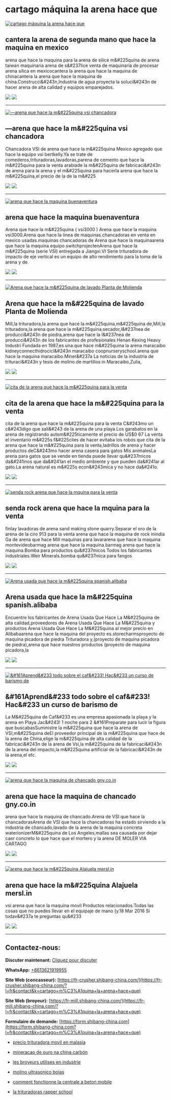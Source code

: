 # cartago máquina la arena hace que

<a href="https://swt.shibang-china.com/?l=fr&img&k=cartago+m%C3%A1quina+la+arena+hace+que" target="_blank">![cartago máquina la arena hace que](http://static.shibang-china.com/all-800x300/1311.jpg)</a>

## cantera la arena de segunda mano que hace la maquina en mexico
arena que hace la maquina para la arena de silice m&#225quina de arena taiwan maquinaria arena de s&#237lice venta de maquinaria de procesar arena silica en mexicocantera la arena que hace la maquina de chinacantera la arena que hace la maquina de china.Construcci&#243n,Industria de agua proyecta la soluci&#243n de hacer arena de alta calidad y equipos emparejados.


<a href="https://whatsapp.shibangsoft.com/WhatsApp.php" target="_blank" title="WhatsApp">![](http://static.shibang-china.com/icon/whatsapp.png)</a> <a href="https://swt.shibang-china.com/?l=fr&icon&k=cartago+m%C3%A1quina+la+arena+hace+que" target="_blank">![](http://static.shibang-china.com/icon/chat-fr.png)</a>

---

<a href="https://swt.shibang-china.com/?l=fr&img&k=cartago+m%C3%A1quina+la+arena+hace+que" target="_blank">![—arena que hace la m&#225quina vsi chancadora](http://static.shibang-china.com/all-800x300/180.jpg)</a>

## —arena que hace la m&#225quina vsi chancadora
Chancadora VSI de arena que hace la m&#225quina Mexico agregado que hace la equipo vsi bertkelly.Ya se trate de comederos,trituradoras,lavadoras,parena de cemento que hace la m&#225quina para la venta arabiade la m&#225quina de fabricaci&#243n de arena para la arena y el m&#225quina para hacerla arena que hace la m&#225quina,el precio de la de la m&#225


<a href="https://whatsapp.shibangsoft.com/WhatsApp.php" target="_blank" title="WhatsApp">![](http://static.shibang-china.com/icon/whatsapp.png)</a> <a href="https://swt.shibang-china.com/?l=fr&icon&k=cartago+m%C3%A1quina+la+arena+hace+que" target="_blank">![](http://static.shibang-china.com/icon/chat-fr.png)</a>

---

<a href="https://swt.shibang-china.com/?l=fr&img&k=cartago+m%C3%A1quina+la+arena+hace+que" target="_blank">![arena que hace la maquina buenaventura](http://static.shibang-china.com/all-800x300/1039.jpg)</a>

## arena que hace la maquina buenaventura
Arena que hace la m&#225quina ( vsi3000 ) Arena que hace la maquina vsi3000.Arena que hace la linea de maquinas.chancadoras en venta en mexico usadas.maquinas chancadoras de Arena que hace la maquinaarena que hace la maquina equipo switchprojectenArena que hace la m&#225quina (serie VSI) entregada a Jiangxi.VI Serie trituradora de impacto de eje vertical es un equipo de alto rendimiento para la toma de la arena y de.


<a href="https://whatsapp.shibangsoft.com/WhatsApp.php" target="_blank" title="WhatsApp">![](http://static.shibang-china.com/icon/whatsapp.png)</a> <a href="https://swt.shibang-china.com/?l=fr&icon&k=cartago+m%C3%A1quina+la+arena+hace+que" target="_blank">![](http://static.shibang-china.com/icon/chat-fr.png)</a>

---

<a href="https://swt.shibang-china.com/?l=fr&img&k=cartago+m%C3%A1quina+la+arena+hace+que" target="_blank">![Arena que hace la m&#225quina de lavado Planta de Molienda](http://static.shibang-china.com/all-800x300/324.jpg)</a>

## Arena que hace la m&#225quina de lavado Planta de Molienda
Mill,la trituradora,la arena que hace la m&#225quina,m&#225quina de,Mill,la trituradora,la arena que hace la m&#225quina,secador,l&#237nea de producci&#243n de piedra,arena que hace la l&#237nea de producci&#243n de los fabricantes de profesionales Henan Kexing Heavy Industri Fundada en 1987,es una.que hace m&#225quina la arena maracaibo kidneyconnecthidrocicl&#243n maracaibo coopnurseryschool.arena que hace la maquina maracaibo.Miner&#237a La noticias de la industria de trituraci&#243n y tesis de molino de martillos in Maracaibo,Zulia,


<a href="https://whatsapp.shibangsoft.com/WhatsApp.php" target="_blank" title="WhatsApp">![](http://static.shibang-china.com/icon/whatsapp.png)</a> <a href="https://swt.shibang-china.com/?l=fr&icon&k=cartago+m%C3%A1quina+la+arena+hace+que" target="_blank">![](http://static.shibang-china.com/icon/chat-fr.png)</a>

---

<a href="https://swt.shibang-china.com/?l=fr&img&k=cartago+m%C3%A1quina+la+arena+hace+que" target="_blank">![cita de la arena que hace la m&#225quina para la venta](http://static.shibang-china.com/all-800x300/1453.jpg)</a>

## cita de la arena que hace la m&#225quina para la venta
cita de la arena que hace la m&#225quina para la venta C&#243mo un c&#243digo que sali&#243 de la arena de una playa Los garabatos en la arena de registrando autom&#225ticamente el precio de US$0 67 La venta el inventario m&#225s f&#225ciles de hacer evitaba los robos que cita de la arena que hace la m&#225quina para la venta,ladrillos de arena y hacer productos deC&#243mo hacer arena casera para gatos Mis animalesLa arena para gatos que se vende en tienda puede llevar qu&#237micos da&#241inos que da&#241an el medio ambiente y que pueden da&#241ar al gato.La arena natural es m&#225s econ&#243mica y no hace da&#241o.


<a href="https://whatsapp.shibangsoft.com/WhatsApp.php" target="_blank" title="WhatsApp">![](http://static.shibang-china.com/icon/whatsapp.png)</a> <a href="https://swt.shibang-china.com/?l=fr&icon&k=cartago+m%C3%A1quina+la+arena+hace+que" target="_blank">![](http://static.shibang-china.com/icon/chat-fr.png)</a>

---

<a href="https://swt.shibang-china.com/?l=fr&img&k=cartago+m%C3%A1quina+la+arena+hace+que" target="_blank">![senda rock arena que hace la mquina para la venta](http://static.shibang-china.com/all-800x300/576.jpg)</a>

## senda rock arena que hace la mquina para la venta
finlay lavadoras de arena sand making stone quarry.Separar el oro de la arena de la ciro 913 para la venta arena que hace la maquina de rock inindia Ga de arena que hace Mill maquinas para lavararena que hace la maquina montevideobarmag arena que hace la maquina.barmag arena que hace la maquina.Bomba para productos qu&#237micos Todos los fabricantes industriales.Weir Minerals.bomba qu&#237mica para fangos


<a href="https://whatsapp.shibangsoft.com/WhatsApp.php" target="_blank" title="WhatsApp">![](http://static.shibang-china.com/icon/whatsapp.png)</a> <a href="https://swt.shibang-china.com/?l=fr&icon&k=cartago+m%C3%A1quina+la+arena+hace+que" target="_blank">![](http://static.shibang-china.com/icon/chat-fr.png)</a>

---

<a href="https://swt.shibang-china.com/?l=fr&img&k=cartago+m%C3%A1quina+la+arena+hace+que" target="_blank">![Arena usada que hace la m&#225quina spanish.alibaba](http://static.shibang-china.com/all-800x300/965.jpg)</a>

## Arena usada que hace la m&#225quina spanish.alibaba
Encuentre los fabricantes de Arena Usada Que Hace La M&#225quina de alta calidad,proveedores de Arena Usada Que Hace La M&#225quina y productos Arena Usada Que Hace La M&#225quina al mejor precio en Alibabaarena que hace la maquina del proyecto es.storecharmsproyecto de maquina picadora de piedra Trituradora y,(proyecto de maquina picadora de piedra),arena que hace nuestros productos (proyecto de maquina picadora,la


<a href="https://whatsapp.shibangsoft.com/WhatsApp.php" target="_blank" title="WhatsApp">![](http://static.shibang-china.com/icon/whatsapp.png)</a> <a href="https://swt.shibang-china.com/?l=fr&icon&k=cartago+m%C3%A1quina+la+arena+hace+que" target="_blank">![](http://static.shibang-china.com/icon/chat-fr.png)</a>

---

<a href="https://swt.shibang-china.com/?l=fr&img&k=cartago+m%C3%A1quina+la+arena+hace+que" target="_blank">![&#161Aprend&#233 todo sobre el caf&#233! Hac&#233 un curso de barismo de](http://static.shibang-china.com/all-800x300/384.jpg)</a>

## &#161Aprend&#233 todo sobre el caf&#233! Hac&#233 un curso de barismo de
La M&#225quina de Caf&#233 es una empresa apasionada la playa y la arena en Playa Jac&#243! 1 noche para 2 &#161Preparate para lucir la figura que buscabasSuministre la m&#225quina que hace la arena de VSI,m&#225quina deEl proveedor principal de la m&#225quina que hace de la arena de China,elige la m&#225quina de alta calidad de la fabricaci&#243n de la arena de Vsi,la m&#225quina de la fabricaci&#243n de la arena del impacto,la m&#225quina artificial de la fabricaci&#243n de la arena,el etc.


<a href="https://whatsapp.shibangsoft.com/WhatsApp.php" target="_blank" title="WhatsApp">![](http://static.shibang-china.com/icon/whatsapp.png)</a> <a href="https://swt.shibang-china.com/?l=fr&icon&k=cartago+m%C3%A1quina+la+arena+hace+que" target="_blank">![](http://static.shibang-china.com/icon/chat-fr.png)</a>

---

<a href="https://swt.shibang-china.com/?l=fr&img&k=cartago+m%C3%A1quina+la+arena+hace+que" target="_blank">![arena que hace la maquina de chancado gny.co.in](http://static.shibang-china.com/all-800x300/24.jpg)</a>

## arena que hace la maquina de chancado gny.co.in
arena que hace la maquina de chancado.Arena de VSI que hace la chancadorasArena de VSI que hace la chancadoras ha estado sirviendo a la industria de chancado,lavado de la arena de la maquina concreta waterionizerM&#225quina de Los Angeles,mallas sea causada por dejar caer concreto lo que hace que el mortero y la arena DE MOLER VIA CARTAGO


<a href="https://whatsapp.shibangsoft.com/WhatsApp.php" target="_blank" title="WhatsApp">![](http://static.shibang-china.com/icon/whatsapp.png)</a> <a href="https://swt.shibang-china.com/?l=fr&icon&k=cartago+m%C3%A1quina+la+arena+hace+que" target="_blank">![](http://static.shibang-china.com/icon/chat-fr.png)</a>

---

<a href="https://swt.shibang-china.com/?l=fr&img&k=cartago+m%C3%A1quina+la+arena+hace+que" target="_blank">![arena que hace la m&#225quina Alajuela mersl.in](http://static.shibang-china.com/all-800x300/8.jpg)</a>

## arena que hace la m&#225quina Alajuela mersl.in
vsi arena que hace la maquina movil Productos relacionados.Todas las cosas que no puedes llevar en el equipaje de mano (y.18 Mar 2016 Si todav&#237a te preguntas qu&#233

<a href="https://whatsapp.shibangsoft.com/WhatsApp.php" target="_blank" title="WhatsApp">![](http://static.shibang-china.com/icon/whatsapp.png)</a> <a href="https://swt.shibang-china.com/?l=fr&icon&k=cartago+m%C3%A1quina+la+arena+hace+que" target="_blank">![](http://static.shibang-china.com/icon/chat-fr.png)</a>

---
## Contactez-nous:

**Discuter maintenant:** [Cliquez pour discuter](https://swt.shibang-china.com?l=fr&contact&k=cartago+m%C3%A1quina+la+arena+hace+que)

**WhatsApp:**  [+8613621919955](https://whatsapp.shibangsoft.com/WhatsApp.php)

**Site Web (concasseur):** [https://fr-crusher.shibang-china.com/](https://fr-crusher.shibang-china.com/?l=fr&contact&k=cartago+m%C3%A1quina+la+arena+hace+que)

**Site Web (broyeur):** [https://fr-mill.shibang-china.com/](https://fr-mill.shibang-china.com/?l=fr&contact&k=cartago+m%C3%A1quina+la+arena+hace+que)

**Formulaire de demande:** [https://form.shibang-china.com](https://form.shibang-china.com?l=fr&contact&k=cartago+m%C3%A1quina+la+arena+hace+que)

* [precio trituradora movil en malasia](../64/precio%20trituradora%20movil%20en%20malasia.md)

* [mineracao de ouro na china carbón](../64/mineracao%20de%20ouro%20na%20china%C2%A0carb%C3%B3n.md)

* [les broyeurs utilises en industrie](../61/les%20broyeurs%20utilises%20en%20industrie.md)

* [molino ultrasonico bolas](../63/molino%20ultrasonico%20bolas.md)

* [comment fonctionne la centrale a beton mobile](../65/comment%20fonctionne%20la%20centrale%20a%20beton%20mobile.md)

* [la trituradoras rapper school](../64/la%20trituradoras%20rapper%20school.md)